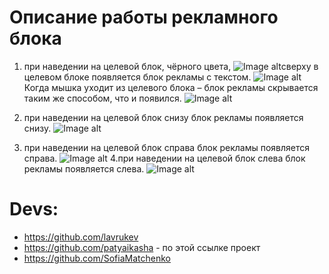 # Описание работы рекламного блока

1. при наведении на целевой блок, чёрного цвета,
![Image alt](https://github.com/PatyaiKasha/advertising-blocks/tree/master/img/for_readme_md/main_screen.png)сверху в целевом блоке появляется блок рекламы с текстом.
![Image alt](https://github.com/PatyaiKasha/advertising-blocks/tree/master/img/for_readme_md/top_advn.png)
Когда мышка уходит из целевого блока – блок рекламы скрывается таким же
способом, что и появился.
![Image alt](https://github.com/PatyaiKasha/advertising-blocks/tree/master/img/for_readme_md/main_screen.png)

2. при наведении на целевой блок снизу блок рекламы появляется
снизу.
![Image alt](https://github.com/PatyaiKasha/advertising-blocks/tree/master/img/for_readme_md/bot_adv.png)
3. при наведении на целевой блок справа блок рекламы появляется
справа.
![Image alt](https://github.com/PatyaiKasha/advertising-blocks/tree/master/img/for_readme_md/right_adv.png)
4.при наведении на целевой блок слева блок рекламы появляется
слева.
![Image alt](https://github.com/PatyaiKasha/advertising-blocks/tree/master/img/for_readme_md/left_adv.png)


# Devs:

* https://github.com/lavrukev
* https://github.com/patyaikasha - по этой ссылке проект
* https://github.com/SofiaMatchenko
